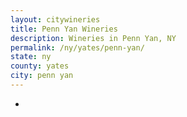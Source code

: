 ```yaml
---
layout: citywineries
title: Penn Yan Wineries
description: Wineries in Penn Yan, NY
permalink: /ny/yates/penn-yan/
state: ny
county: yates
city: penn yan
---
```

-
